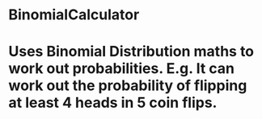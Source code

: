 # BinomialCalculator

# Uses Binomial Distribution maths to work out probabilities. E.g. It can work out the probability of flipping at least 4 heads in 5 coin flips.
